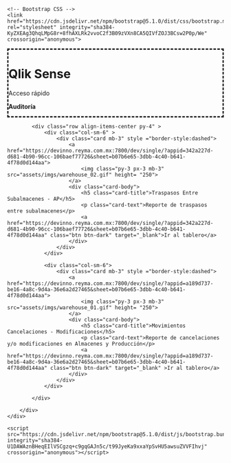 <!DOCTYPE html>
<html lang="en">
<head>
	<title>Acceso Multiple Qlik</title>
    <meta charset="utf-8">
    <meta name="viewport" content="width=device-width, initial-scale=1">

    <!-- Bootstrap CSS -->
	<link href="https://cdn.jsdelivr.net/npm/bootstrap@5.1.0/dist/css/bootstrap.min.css" rel="stylesheet" integrity="sha384-KyZXEAg3QhqLMpG8r+8fhAXLRk2vvoC2f3B09zVXn8CA5QIVfZOJ3BCsw2P0p/We" crossorigin="anonymous">
</head>
<body >
	<div class="container py-4">
		<div class='container'>
			<div class='h-100 p-5 mb-3 rounded' style ="border-style:dashed">
				<h1>Qlik Sense</h1>
				<p>Acceso rápido</p>
				<b><p class="text-end">Auditoría</p></b>
			</div>

			<div class="row align-items-center py-4" >
				<div class="col-sm-6" >
					<div class="card mb-3" style ="border-style:dashed">
						<a href="https://devinno.reyma.com.mx:7800/dev/single/?appid=342a227d-d681-4b90-96cc-106baef77726&sheet=b07b6e65-3dbb-4c40-b641-4f78d0d144aa"> 
							<img class="py-3 px-3 mb-3" src="assets/imgs/warehouse_02.gif" height= "250">
						</a>
						<div class="card-body">
							<h5 class="card-title">Traspasos Entre Subalmacenes - AP</h5>
							<p class="card-text">Reporte de traspasos entre subalmacenes</p>
							<a href="https://devinno.reyma.com.mx:7800/dev/single/?appid=342a227d-d681-4b90-96cc-106baef77726&sheet=b07b6e65-3dbb-4c40-b641-4f78d0d144aa" class="btn btn-dark" target="_blank">Ir al tablero</a>
						</div>
					</div>
				</div>
				
				<div class="col-sm-6">
					<div class="card mb-3" style ="border-style:dashed">
						<a href="https://devinno.reyma.com.mx:7800/dev/single/?appid=a189d737-be16-4a8c-9d4a-36e6a2d27465&sheet=b07b6e65-3dbb-4c40-b641-4f78d0d144aa">
							<img class="py-3 px-3 mb-3" src="assets/imgs/warehouse_01.gif" height= "250">
						</a>
						<div class="card-body">
							<h5 class="card-title">Movimientos Cancelaciones - Modificaciones</h5>
							<p class="card-text">Reporte de cancelaciones y/o modificaciones en Almacenes y Producción</p>
							<a href="https://devinno.reyma.com.mx:7800/dev/single/?appid=a189d737-be16-4a8c-9d4a-36e6a2d27465&sheet=b07b6e65-3dbb-4c40-b641-4f78d0d144aa" class="btn btn-dark" target="_blank" >Ir al tablero</a>
						</div>
					</div>
				</div>
				
			</div>
			
		</div>
	</div>

	<script src="https://cdn.jsdelivr.net/npm/bootstrap@5.1.0/dist/js/bootstrap.bundle.min.js" integrity="sha384-U1DAWAznBHeqEIlVSCgzq+c9gqGAJn5c/t99JyeKa9xxaYpSvHU5awsuZVVFIhvj" crossorigin="anonymous"></script>
</body>
</html>

